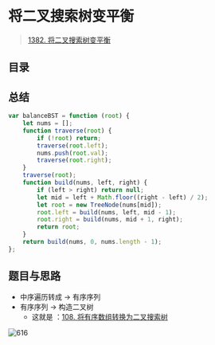 
# 将二叉搜索树变平衡


>  [1382. 将二叉搜索树变平衡](https://leetcode.cn/problems/balance-a-binary-search-tree/)



## 目录
<!-- toc -->
 ## 总结 

```javascript
var balanceBST = function (root) {
    let nums = [];
    function traverse(root) {
        if (!root) return;
        traverse(root.left);
        nums.push(root.val);
        traverse(root.right);
    }
    traverse(root);
    function build(nums, left, right) {
        if (left > right) return null;
        let mid = left + Math.floor((right - left) / 2);
        let root = new TreeNode(nums[mid]);
        root.left = build(nums, left, mid - 1);
        root.right = build(nums, mid + 1, right);
        return root;
    }
    return build(nums, 0, nums.length - 1);
};
```

## 题目与思路

- 中序遍历转成 → 有序序列
- 有序序列 → 构造二叉树 
	- 这就是 ：[108. 将有序数组转换为二叉搜索树](/post/Xea1VcOG.html)

![616](#)